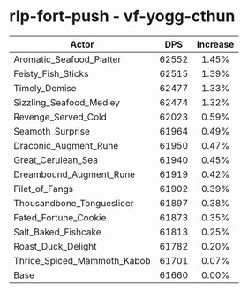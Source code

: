 # rlp-fort-push - vf-yogg-cthun
| Actor | DPS | Increase |
|---|:---:|:---:|
|Aromatic_Seafood_Platter|62552|1.45%|
|Feisty_Fish_Sticks|62515|1.39%|
|Timely_Demise|62477|1.33%|
|Sizzling_Seafood_Medley|62474|1.32%|
|Revenge_Served_Cold|62023|0.59%|
|Seamoth_Surprise|61964|0.49%|
|Draconic_Augment_Rune|61950|0.47%|
|Great_Cerulean_Sea|61940|0.45%|
|Dreambound_Augment_Rune|61919|0.42%|
|Filet_of_Fangs|61902|0.39%|
|Thousandbone_Tongueslicer|61897|0.38%|
|Fated_Fortune_Cookie|61873|0.35%|
|Salt_Baked_Fishcake|61813|0.25%|
|Roast_Duck_Delight|61782|0.20%|
|Thrice_Spiced_Mammoth_Kabob|61701|0.07%|
|Base|61660|0.00%|
